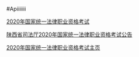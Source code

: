 #Apiiiiiii


[2020年国家统一法律职业资格考试](/fk/2020年国家统一法律职业资格考试.md)

[陕西省司法厅2020年国家统一法律职业资格考试公告](/fk/陕西省司法厅2020年国家统一法律职业资格考试公告.md)

[2020年国家统一法律职业资格考试主页](http://www.moj.gov.cn/subject/content/2020-08/13/twzt_3254076.html)
